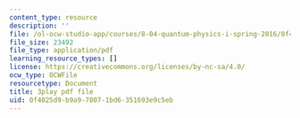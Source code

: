 ```yaml
---
content_type: resource
description: ''
file: /ol-ocw-studio-app/courses/8-04-quantum-physics-i-spring-2016/0f4025d9b9a978071bd6351693e9c5eb_45M-BtYAcwg.pdf
file_size: 23492
file_type: application/pdf
learning_resource_types: []
license: https://creativecommons.org/licenses/by-nc-sa/4.0/
ocw_type: OCWFile
resourcetype: Document
title: 3play pdf file
uid: 0f4025d9-b9a9-7807-1bd6-351693e9c5eb
---
```

